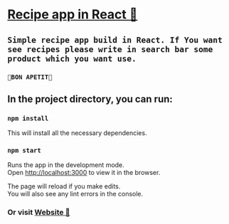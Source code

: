 # [Recipe app in React 🍔](https://recipe-app-d2c84.web.app/)

## `Simple recipe app build in React. If You want see recipes please write in search bar some product which you want use.`

### `🥘BON APETIT🥘`

## In the project directory, you can run:

### `npm install`
This will install all the necessary dependencies.

### `npm start`

Runs the app in the development mode.<br />
Open [http://localhost:3000](http://localhost:3000) to view it in the browser.

The page will reload if you make edits.<br />
You will also see any lint errors in the console.

### Or visit [Website 🍔](https://recipe-app-d2c84.web.app/)
